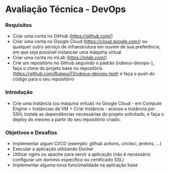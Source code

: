 # Avaliação Técnica - DevOps

### Requisitos
- Criar uma conta no GitHub (https://github.com/)
- Criar uma conta no Google Cloud (https://cloud.google.com/) ou qualquer outro serviço de infraestrutura em nuvem de sua preferência, em que seja possível instanciar uma máquina virtual
- Criar uma conta no mLab (https://mlab.com/)
- Crie um repositório no Github seguindo o padrão (rubeus-devops-<seu nome>), faça o clone do projeto base no repositório (https://github.com/RubeusTI/rubeus-devops-test) e faça o push do código para o seu repositório

### Introdução
	
- Crie uma instância (ou máquina virtual) no Google Cloud - em Compute Engine > Instâncias da VM > Criar Instância - acesse a instância por SSH, instale as dependências necessárias do projeto solicitado, e faça o deploy do mesmo a partir do seu repositório criado.

### Objetivos e Desafios

- Implementar algum CI/CD (exemplo: github actions, circleci, jenkins, …)
- Executar a aplicação utilizando Docker
- Utilizar nginx ou apache para servir a aplicação (não é necessário configurar um domínio específico ou certificado SSL)
- Implementar alguma nova funcionalidade na aplicação base
